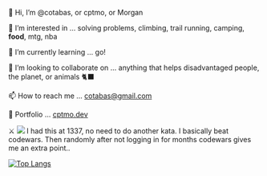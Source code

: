 👋 Hi, I’m @cotabas, or cptmo, or Morgan

👀 I’m interested in ... solving problems, climbing, trail running, camping, **food**, mtg, nba

🌱 I’m currently learning ... go!

💞️ I’m looking to collaborate on ... anything that helps disadvantaged people, the planet, or animals 🐈‍⬛

📫 How to reach me ... cotabas@gmail.com

🐧 Portfolio ... <a href="https://cptmo.dev">cptmo.dev</a>

⚔️ <img src="https://www.codewars.com/users/cotabas/badges/micro">
I had this at 1337, no need to do another kata. I basically beat codewars. Then randomly after not logging in for months codewars gives me an extra point..

<!---
cotabas/cotabas is a ✨ special ✨ repository because its `README.md` (this file) appears on your GitHub profile.
You can click the Preview link to take a look at your changes.
--->

[![Top Langs](https://github-readme-stats-ten-sable.vercel.app/api/top-langs/?username=cotabas&langs_count=8&layout=compact&theme=gruvbox&bg_color=00000000&hide_border=true&hide_title=true&cache_seconds=86400&card_width=600)](https://github.com/anuraghazra/github-readme-stats)

